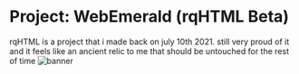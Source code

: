 # Project: WebEmerald (rqHTML Beta)
rqHTML is a project that i made back on july 10th 2021. still very proud of it and it feels like an ancient relic to me that should be untouched for the rest of time
![banner](https://github.com/rqfirqfo/rqhtml.github.io/banner.png)

